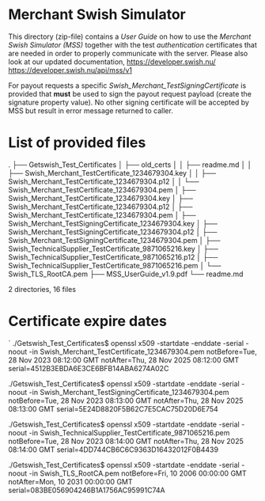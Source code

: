 # Merchant Swish Simulator #

This directory (zip-file) contains a *User Guide* on how to use the
*Merchant Swish Simulator (MSS)* together with the test
*authentication* certificates that are needed in order to properly
communicate with the server. 
Please also look at our updated documentation,
https://developer.swish.nu/
https://developer.swish.nu/api/mss/v1

For payout requests a specific *Swish_Merchant_TestSigningCertificate*
is provided that **must** be used to sign the payout request payload
(create the signature property value). No other signing certificate
will be accepted by MSS but result in error message returned to
caller.

# List of provided files #

.
├── Getswish_Test_Certificates
│   ├── old_certs
│   │   ├── readme.md
│   │   ├── Swish_Merchant_TestCertificate_1234679304.key
│   │   ├── Swish_Merchant_TestCertificate_1234679304.p12
│   │   └── Swish_Merchant_TestCertificate_1234679304.pem
│   ├── Swish_Merchant_TestCertificate_1234679304.key
│   ├── Swish_Merchant_TestCertificate_1234679304.p12
│   ├── Swish_Merchant_TestCertificate_1234679304.pem
│   ├── Swish_Merchant_TestSigningCertificate_1234679304.key
│   ├── Swish_Merchant_TestSigningCertificate_1234679304.p12
│   ├── Swish_Merchant_TestSigningCertificate_1234679304.pem
│   ├── Swish_TechnicalSupplier_TestCertificate_9871065216.key
│   ├── Swish_TechnicalSupplier_TestCertificate_9871065216.p12
│   ├── Swish_TechnicalSupplier_TestCertificate_9871065216.pem
│   └── Swish_TLS_RootCA.pem
├── MSS_UserGuide_v1.9.pdf
└── readme.md

2 directories, 16 files


# Certificate expire dates #

`
./Getswish_Test_Certificates$ openssl x509 -startdate -enddate -serial -noout -in Swish_Merchant_TestCertificate_1234679304.pem 
notBefore=Tue, 28 Nov 2023 08:12:00 GMT
notAfter=Thu, 28 Nov 2025 08:12:00 GMT
serial=4512B3EBDA6E3CE6BFB14ABA6274A02C

./Getswish_Test_Certificates$ openssl x509 -startdate -enddate -serial -noout -in Swish_Merchant_TestSigningCertificate_1234679304.pem 
notBefore=Tue, 28 Nov 2023 08:13:00 GMT
notAfter=Thu, 28 Nov 2025 08:13:00 GMT
serial=5E24D8820F5B62C7E5CAC75D20D6E754

./Getswish_Test_Certificates$ openssl x509 -startdate -enddate -serial -noout -in Swish_TechnicalSupplier_TestCertificate_9871065216.pem 
notBefore=Tue, 28 Nov 2023 08:14:00 GMT
notAfter=Thu, 28 Nov 2025 08:14:00 GMT
serial=4DD744CB6C6C9363D16432012F0B4439

./Getswish_Test_Certificates$ openssl x509 -startdate -enddate -serial -noout -in Swish_TLS_RootCA.pem 
notBefore=Fri, 10 2006 00:00:00 GMT
notAfter=Mon, 10 2031 00:00:00 GMT
serial=083BE056904246B1A1756AC95991C74A